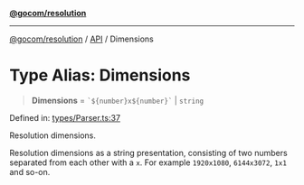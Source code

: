 [**@gocom/resolution**](../README.md)

***

[@gocom/resolution](../README.md) / [API](../Public/API.md) / Dimensions

# Type Alias: Dimensions

> **Dimensions** = `` `${number}x${number}` `` \| `string`

Defined in: [types/Parser.ts:37](https://github.com/gocom/resolution/blob/71b3ec607fff6a846b2ca9bab40c4797a35335ad/src/types/Parser.ts#L37)

Resolution dimensions.

Resolution dimensions as a string presentation, consisting of two numbers separated from each other with a `x`. For
example `1920x1080`, `6144x3072`, `1x1` and so-on.
